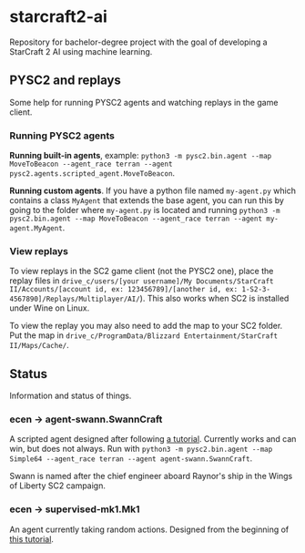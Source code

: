 # starcraft2-ai
Repository for bachelor-degree project with the goal of developing a StarCraft 2 AI using machine learning.

## PYSC2 and replays
Some help for running PYSC2 agents and watching replays in the game client.

### Running PYSC2 agents
__Running built-in agents__, example:
`python3 -m pysc2.bin.agent --map MoveToBeacon --agent_race terran --agent pysc2.agents.scripted_agent.MoveToBeacon`.

__Running custom agents__. If you have a python file named `my-agent.py` which contains a class `MyAgent` that extends the base agent, you can run this by going to the folder where `my-agent.py` is located and running `python3 -m pysc2.bin.agent --map MoveToBeacon --agent_race terran --agent my-agent.MyAgent`.

### View replays
To view replays in the SC2 game client (not the PYSC2 one), place the replay files in `drive_c/users/[your username]/My Documents/StarCraft II/Accounts/[account id, ex: 123456789]/[another id, ex: 1-S2-3-4567890]/Replays/Multiplayer/AI/`). This also works when SC2 is installed under Wine on Linux.

To view the replay you may also need to add the map to your SC2 folder. Put the map in `drive_c/ProgramData/Blizzard Entertainment/StarCraft II/Maps/Cache/`.

## Status
Information and status of things.

### ecen -> agent-swann.SwannCraft
A scripted agent designed after following [a tutorial](https://chatbotslife.com/building-a-basic-pysc2-agent-b109cde1477c). Currently works and can win, but does not always. Run with `python3 -m pysc2.bin.agent --map Simple64 --agent_race terran --agent agent-swann.SwannCraft`.

Swann is named after the chief engineer aboard Raynor's ship in the Wings of Liberty SC2 campaign.

### ecen -> supervised-mk1.Mk1
An agent currently taking random actions. Designed from the beginning of [this tutorial](https://chatbotslife.com/building-a-smart-pysc2-agent-cdc269cb095d).
